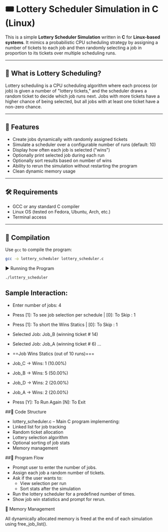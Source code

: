 # 🎟️ Lottery Scheduler Simulation in C (Linux)

This is a simple **Lottery Scheduler Simulation** written in **C** for **Linux-based systems**. It mimics a probabilistic CPU scheduling strategy by assigning a number of tickets to each job and then randomly selecting a job in proportion to its tickets over multiple scheduling runs.

---

## 🧠 What is Lottery Scheduling?

Lottery scheduling is a CPU scheduling algorithm where each process (or job) is given a number of "lottery tickets," and the scheduler draws a random ticket to decide which job runs next. 
Jobs with more tickets have a higher chance of being selected, but all jobs with at least one ticket have a non-zero chance.

---

## 📌 Features

- Create jobs dynamically with randomly assigned tickets
- Simulate a scheduler over a configurable number of runs (default: 10)
- Display how often each job is selected ("wins")
- Optionally print selected job during each run
- Optionally sort results based on number of wins
- Ability to rerun the simulation without restarting the program
- Clean dynamic memory usage

---

## 🛠 Requirements

- GCC or any standard C compiler
- Linux OS (tested on Fedora, Ubuntu, Arch, etc.)
- Terminal access

---

## 🔧 Compilation

Use `gcc` to compile the program:

```bash
gcc -o lottery_scheduler lottery_scheduler.c
```
▶️ Running the Program
```bash
./lottery_scheduler
```
## Sample Interaction:

- Enter number of jobs: 4
- Press [1]: To see job selection per schedule  | [0]: To Skip : 1
- Press [1]: To short the Wins Statics | [0]: To Skip : 1
- Selected Job: Job_B (winning ticket # 14)
- Selected Job: Job_A (winning ticket # 6)
...

- ==Job Wins Statics (out of 10 runs)===
- Job_C -> Wins: 1 (10.00%)
- Job_B -> Wins: 5 (50.00%)
- Job_D -> Wins: 2 (20.00%)
- Job_A -> Wins: 2 (20.00%)

- Press [Y]: To Run Again [N]: To Exit

##📁 Code Structure

  -  lottery_scheduler.c – Main C program implementing:
  -    Linked list for job tracking
  -    Random ticket allocation
  -    Lottery selection algorithm
  -    Optional sorting of job stats
  -    Memory management

##🔄 Program Flow

   - Prompt user to enter the number of jobs.
   - Assign each job a random number of tickets.
   - Ask if the user wants to:
       - View selection per run
       - Sort stats after the simulation
   - Run the lottery scheduler for a predefined number of times.
   - Show job win statistics and prompt for rerun.

🧼 Memory Management

All dynamically allocated memory is freed at the end of each simulation using free_job_list().
